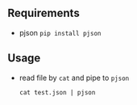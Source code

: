 ## Requirements

- pjson `pip install pjson`

## Usage

 - read file by `cat` and pipe to `pjson`    
   ```
   cat test.json | pjson
   ```
